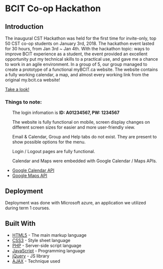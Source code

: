 
# BCIT Co-op Hackathon

## Introduction

The inaugural CST Hackathon was held for the first time for invite-only, top 50 CST co-op students on January 3rd, 2018. The hackathon event lasted for 30 hours, from Jan 3rd ~ Jan 4th. With the hackathon topic: ways to improve BCIT experience as a student, the event provided an excellent opportunity put my technical skills to a practical use, and gave me a chance to work in an agile environment. In a group of 5, our group managed to create a prototype of a functional myBCIT.ca website. The website contains a fully working calendar, a map, and almost every working link from the original my.bcit.ca website!

[Take a look!](http://team7csthackathon2018.azurewebsites.net)

### Things to note: 

  <ul>The login infomation is <strong>ID: A01234567, PW: 1234567</strong></ul>
  <ul>The website is fully functional on mobile, screen display changes on different screen sizes for easier and more user-friendly view.</ul>
  <ul>Email & Calendar, Group and Help tabs do not exist. They are present to show possible options for the menu.</ul>
  <ul>Login / Logout pages are fully functional.</ul>
  <ul>Calendar and Maps were embedded with Google Calendar / Maps APIs.</ul>
  
  * [Google Calendar API](https://developers.google.com/maps/)
  * [Google Maps API](https://developers.google.com/maps/)

## Deployment

Deployment was done with Microsoft azure, an application we utilized during term 1 courses.

## Built With

* [HTML5](https://www.w3schools.com/) - The main markup language 
* [CSS3](https://www.w3schools.com/) - Style sheet language 
* [PHP](http://www.php.net/) - Server-side script language
* [JavaScript](https://www.javascript.com/) - Programming language
* [jQuery](https://jquery.com/) - JS library
* [AJAX](https://www.w3schools.com/xml/ajax_intro.asp) - Technique used

